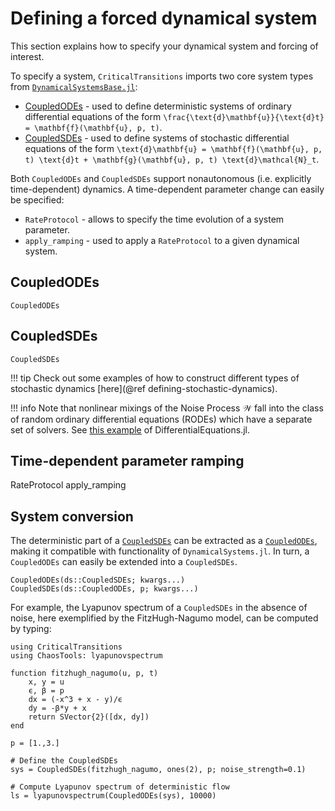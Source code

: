 # Defining a forced dynamical system

This section explains how to specify your dynamical system and forcing of interest.

To specify a system, `CriticalTransitions` imports two core system types from [`DynamicalSystemsBase.jl`](https://juliadynamics.github.io/DynamicalSystemsDocs.jl/dynamicalsystemsbase/stable/):

- [CoupledODEs](@ref) - used to define deterministic systems of ordinary differential equations 
  of the form ``\frac{\text{d}\mathbf{u}}{\text{d}t} = \mathbf{f}(\mathbf{u}, p, t)``.
- [CoupledSDEs](@ref) - used to define systems of stochastic differential equations
  of the form ``\text{d}\mathbf{u} = \mathbf{f}(\mathbf{u}, p, t) \text{d}t + \mathbf{g}(\mathbf{u}, p, t) \text{d}\mathcal{N}_t``.

Both `CoupledODEs` and `CoupledSDEs` support nonautonomous (i.e. explicitly time-dependent) dynamics. A time-dependent parameter change can easily be specified:
- `RateProtocol` - allows to specify the time evolution of a system parameter.
- `apply_ramping` - used to apply a `RateProtocol` to a given dynamical system.

## CoupledODEs

```@docs
CoupledODEs
```

## CoupledSDEs

```@docs
CoupledSDEs
```

!!! tip
    Check out some examples of how to construct different types of stochastic dynamics [here](@ref defining-stochastic-dynamics).

!!! info
    Note that nonlinear mixings of the Noise Process $\mathcal{W}$ fall into the class of random ordinary differential equations (RODEs) which have a separate set of solvers. See [this example](https://docs.sciml.ai/DiffEqDocs/stable/tutorials/rode_example/) of DifferentialEquations.jl.

## Time-dependent parameter ramping

RateProtocol
apply_ramping

## System conversion

The deterministic part of a [`CoupledSDEs`](@ref) can be extracted as a 
[`CoupledODEs`](@ref), making it compatible with functionality of `DynamicalSystems.jl`.
In turn, a `CoupledODEs` can easily be extended into a `CoupledSDEs`.

```@docs
CoupledODEs(ds::CoupledSDEs; kwargs...)
CoupledSDEs(ds::CoupledODEs, p; kwargs...)
```

For example, the
Lyapunov spectrum of a `CoupledSDEs` in the absence of noise, here exemplified by the
FitzHugh-Nagumo model, can be computed by typing:

```@example
using CriticalTransitions
using ChaosTools: lyapunovspectrum

function fitzhugh_nagumo(u, p, t)
    x, y = u
    ϵ, β = p
    dx = (-x^3 + x - y)/ϵ
    dy = -β*y + x
    return SVector{2}([dx, dy])
end

p = [1.,3.]

# Define the CoupledSDEs
sys = CoupledSDEs(fitzhugh_nagumo, ones(2), p; noise_strength=0.1)

# Compute Lyapunov spectrum of deterministic flow
ls = lyapunovspectrum(CoupledODEs(sys), 10000)
```